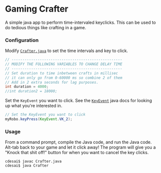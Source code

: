 # Gaming Crafter

A simple java app to perform time-intervaled keyclicks.  This can be used to do tedious things like crafting in a game.

### Configuration

Modify [`Crafter.java`](Crafter.java) to set the time intervals and key to click.

```java
// ---------------------------------------------------
// MODIFY THE FOLLOWING VARIABLES TO CHANGE DELAY TIME
// ---------------------------------------------------
// Set duration to time inbetween crafts in millisec
// it can only go from 0-60000 ms so combine 2 of them
// Add in 2 extra seconds for lag purposes.
int duration = 4000;
//int duration2 = 18000;
```

Set the `KeyEvent` you want to click.  See the [`KeyEvent`](http://docs.oracle.com/javase/7/docs/api/java/awt/event/KeyEvent.html) java docs for looking up what you're interested in.

```java
// Set the KeyEvent you want to click
myRobo.keyPress(KeyEvent.VK_2);
```

### Usage

From a command prompt, compile the Java code, and run the Java code.  Alt-tab back to your game and let it click away!  The program will give you a "Knock that shit off!" button for when you want to cancel the key clicks.

```shell
cdesai$ javac Crafter.java
cdesai$ java Crafter
```
